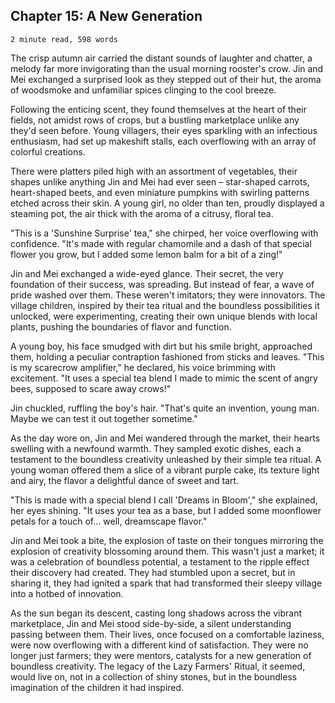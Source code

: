 ## Chapter 15: A New Generation

`2 minute read, 598 words`

The crisp autumn air carried the distant sounds of laughter and chatter, a melody far more invigorating than the usual morning rooster's crow. Jin and Mei exchanged a surprised look as they stepped out of their hut, the aroma of woodsmoke and unfamiliar spices clinging to the cool breeze.

Following the enticing scent, they found themselves at the heart of their fields, not amidst rows of crops, but a bustling marketplace unlike any they'd seen before. Young villagers, their eyes sparkling with an infectious enthusiasm, had set up makeshift stalls, each overflowing with an array of colorful creations.

There were platters piled high with an assortment of vegetables, their shapes unlike anything Jin and Mei had ever seen – star-shaped carrots, heart-shaped beets, and even miniature pumpkins with swirling patterns etched across their skin. A young girl, no older than ten, proudly displayed a steaming pot, the air thick with the aroma of a citrusy, floral tea.

"This is a 'Sunshine Surprise' tea," she chirped, her voice overflowing with confidence. "It's made with regular chamomile and a dash of that special flower you grow, but I added some lemon balm for a bit of a zing!"

Jin and Mei exchanged a wide-eyed glance. Their secret, the very foundation of their success, was spreading. But instead of fear, a wave of pride washed over them. These weren't imitators; they were innovators. The village children, inspired by their tea ritual and the boundless possibilities it unlocked, were experimenting, creating their own unique blends with local plants, pushing the boundaries of flavor and function.

A young boy, his face smudged with dirt but his smile bright, approached them, holding a peculiar contraption fashioned from sticks and leaves. "This is my scarecrow amplifier," he declared, his voice brimming with excitement. "It uses a special tea blend I made to mimic the scent of angry bees, supposed to scare away crows!"

Jin chuckled, ruffling the boy's hair. "That's quite an invention, young man. Maybe we can test it out together sometime."

As the day wore on, Jin and Mei wandered through the market, their hearts swelling with a newfound warmth. They sampled exotic dishes, each a testament to the boundless creativity unleashed by their simple tea ritual. A young woman offered them a slice of a vibrant purple cake, its texture light and airy, the flavor a delightful dance of sweet and tart.

"This is made with a special blend I call 'Dreams in Bloom'," she explained, her eyes shining. "It uses your tea as a base, but I added some moonflower petals for a touch of… well, dreamscape flavor."

Jin and Mei took a bite, the explosion of taste on their tongues mirroring the explosion of creativity blossoming around them. This wasn't just a market; it was a celebration of boundless potential, a testament to the ripple effect their discovery had created. They had stumbled upon a secret, but in sharing it, they had ignited a spark that had transformed their sleepy village into a hotbed of innovation.

As the sun began its descent, casting long shadows across the vibrant marketplace, Jin and Mei stood side-by-side, a silent understanding passing between them. Their lives, once focused on a comfortable laziness, were now overflowing with a different kind of satisfaction. They were no longer just farmers; they were mentors, catalysts for a new generation of boundless creativity. The legacy of the Lazy Farmers' Ritual, it seemed, would live on, not in a collection of shiny stones, but in the boundless imagination of the children it had inspired. 
